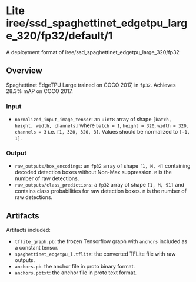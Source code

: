 # Lite iree/ssd_spaghettinet_edgetpu_large_320/fp32/default/1

A deployment format of iree/ssd_spaghettinet_edgetpu_large_320/fp32

<!-- parent-model: iree/ssd_spaghettinet_edgetpu_large_320/fp32 -->
<!-- asset-path: https://storage.googleapis.com/tfhub-lite-models/iree/lite-model/ssd_spaghettinet_edgetpu_large_320/fp32/default/1.tflite -->

## Overview
Spaghettinet EdgeTPU Large trained on COCO 2017, in `fp32`. Achieves 28.3% mAP
on COCO 2017.

### Input
*   `normalized_input_image_tensor`: an `uint8` array of shape `[batch, height,
    width, channels]` where `batch = 1`, `height = 320`, `width = 320`,
    `channels = 3` i.e. `[1, 320, 320, 3]`. Values should be normalized to `[-1,
    1]`.

### Output
*   `raw_outputs/box_encodings`: an `fp32` array of shape `[1, M, 4]` containing
    decoded detection boxes without Non-Max suppression. `M` is the number of
    raw detections.
*   `raw_outputs/class_predictions`: a `fp32` array of shape `[1, M, 91]` and
    contains class probabilities for raw detection boxes. `M` is the number of
    raw detections.

## Artifacts
Artifacts included:
* `tflite_graph.pb`: the frozen Tensorflow graph with `anchors` included as a constant tensor.
* `spaghettinet_edgetpu_l.tflite`: the converted TFLite file with raw outputs.
* `anchors.pb`: the anchor file in proto binary format.
* `anchors.pbtxt`: the anchor file in proto text format.
